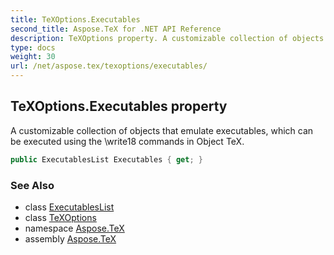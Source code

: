 ```yaml
---
title: TeXOptions.Executables
second_title: Aspose.TeX for .NET API Reference
description: TeXOptions property. A customizable collection of objects that emulate executables which can be executed using the write18 commands in Object TeX
type: docs
weight: 30
url: /net/aspose.tex/texoptions/executables/
---
```

## TeXOptions.Executables property

A customizable collection of objects that emulate executables, which can be executed using the \write18 commands in Object TeX.

```csharp
public ExecutablesList Executables { get; }
```

### See Also

* class [ExecutablesList](../../../aspose.tex.commandline/executableslist/)
* class [TeXOptions](../)
* namespace [Aspose.TeX](../../texoptions/)
* assembly [Aspose.TeX](../../../)


